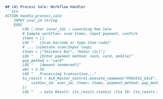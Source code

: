 ```markdown
## (A) Process Sale: Workflow Handler
```aln
ACTION handle_process_sale
    INPUT user_id string
    EXEC
        LOG 🛒 User {user_id} → Launching New Sale
        # Sample workflow: scan items, input payment, confirm
        items = []
        LOG "   [Scan barcode or type item code]"
        # ... (simulate scan/input loop)
        items = ["Snickers Bar", "Water (1L)"]
        LOG "   [Enter payment method: cash, card, mobile]"
        pay_method = "card"
        LOG "   [Amount tendered?]"
        amt = 3.50
        LOG "   Processing transaction..."
        tx_result = ALN_Master_Control.execute_command("PROCESS_SALE", {
            cashier_id: user_id, items: items, payment_method: pay_method, amount_tendered: amt
        })
        LOG "   → Sale Result: {tx_result.status} (Txn ID: {tx_result.id})"
```
